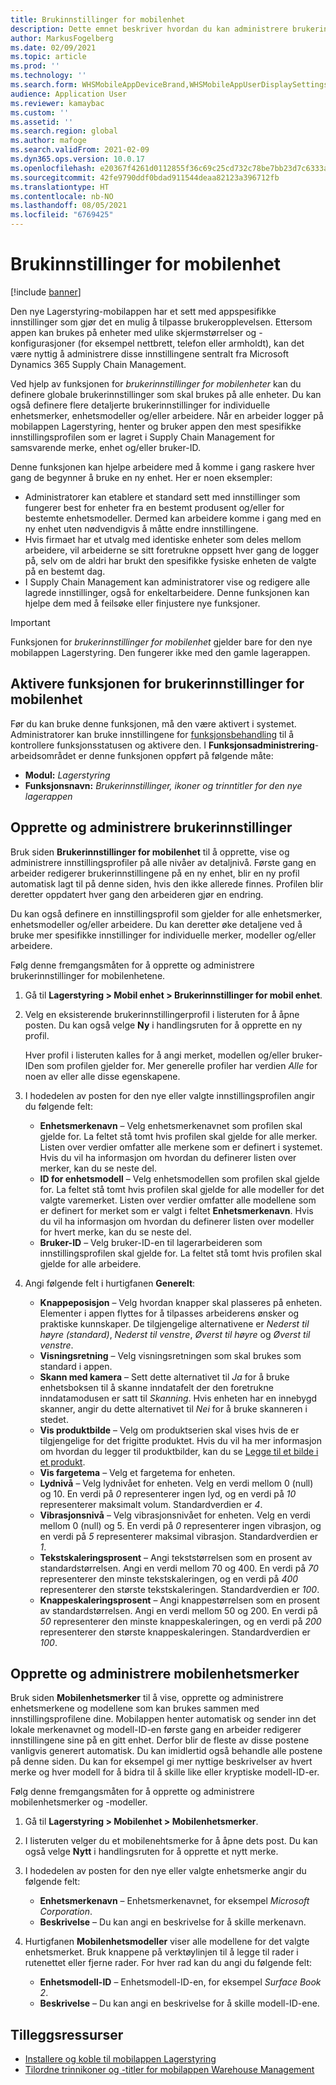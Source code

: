 ```yaml
---
title: Brukinnstillinger for mobilenhet
description: Dette emnet beskriver hvordan du kan administrere brukerinnstillinger for mobilenhet for lagerarbeidere.
author: MarkusFogelberg
ms.date: 02/09/2021
ms.topic: article
ms.prod: ''
ms.technology: ''
ms.search.form: WHSMobileAppDeviceBrand,WHSMobileAppUserDisplaySettings
audience: Application User
ms.reviewer: kamaybac
ms.custom: ''
ms.assetid: ''
ms.search.region: global
ms.author: mafoge
ms.search.validFrom: 2021-02-09
ms.dyn365.ops.version: 10.0.17
ms.openlocfilehash: e20367f4261d0112855f36c69c25cd732c78be7bb23d7c6333aea84db437d735
ms.sourcegitcommit: 42fe9790ddf0bdad911544deaa82123a396712fb
ms.translationtype: HT
ms.contentlocale: nb-NO
ms.lasthandoff: 08/05/2021
ms.locfileid: "6769425"
---
```

# <a name="mobile-device-user-settings"></a>Brukinnstillinger for mobilenhet

[!include [banner](../../includes/banner.md)]

Den nye Lagerstyring-mobilappen har et sett med appspesifikke innstillinger som gjør det en mulig å tilpasse brukeropplevelsen. Ettersom appen kan brukes på enheter med ulike skjermstørrelser og -konfigurasjoner (for eksempel nettbrett, telefon eller armholdt), kan det være nyttig å administrere disse innstillingene sentralt fra Microsoft Dynamics 365 Supply Chain Management.

Ved hjelp av funksjonen for *brukerinnstillinger for mobilenheter* kan du definere globale brukerinnstillinger som skal brukes på alle enheter. Du kan også definere flere detaljerte brukerinnstillinger for individuelle enhetsmerker, enhetsmodeller og/eller arbeidere. Når en arbeider logger på mobilappen Lagerstyring, henter og bruker appen den mest spesifikke innstillingsprofilen som er lagret i Supply Chain Management for samsvarende merke, enhet og/eller bruker-ID.

Denne funksjonen kan hjelpe arbeidere med å komme i gang raskere hver gang de begynner å bruke en ny enhet. Her er noen eksempler:

- Administratorer kan etablere et standard sett med innstillinger som fungerer best for enheter fra en bestemt produsent og/eller for bestemte enhetsmodeller. Dermed kan arbeidere komme i gang med en ny enhet uten nødvendigvis å måtte endre innstillingene.
- Hvis firmaet har et utvalg med identiske enheter som deles mellom arbeidere, vil arbeiderne se sitt foretrukne oppsett hver gang de logger på, selv om de aldri har brukt den spesifikke fysiske enheten de valgte på en bestemt dag.
- I Supply Chain Management kan administratorer vise og redigere alle lagrede innstillinger, også for enkeltarbeidere. Denne funksjonen kan hjelpe dem med å feilsøke eller finjustere nye funksjoner.

> [!IMPORTANT]
> Funksjonen for *brukerinnstillinger for mobilenhet* gjelder bare for den nye mobilappen Lagerstyring. Den fungerer ikke med den gamle lagerappen.

## <a name="turn-on-the-mobile-device-user-settings-feature"></a>Aktivere funksjonen for brukerinnstillinger for mobilenhet

Før du kan bruke denne funksjonen, må den være aktivert i systemet. Administratorer kan bruke innstillingene for [funksjonsbehandling](../../fin-ops-core/fin-ops/get-started/feature-management/feature-management-overview.md) til å kontrollere funksjonsstatusen og aktivere den. I **Funksjonsadministrering**-arbeidsområdet er denne funksjonen oppført på følgende måte:

- **Modul:** *Lagerstyring*
- **Funksjonsnavn:** *Brukerinnstillinger, ikoner og trinntitler for den nye lagerappen*

## <a name="create-and-manage-user-settings"></a>Opprette og administrere brukerinnstillinger

Bruk siden **Brukerinnstillinger for mobilenhet** til å opprette, vise og administrere innstillingsprofiler på alle nivåer av detaljnivå. Første gang en arbeider redigerer brukerinnstillingene på en ny enhet, blir en ny profil automatisk lagt til på denne siden, hvis den ikke allerede finnes. Profilen blir deretter oppdatert hver gang den arbeideren gjør en endring.

Du kan også definere en innstillingsprofil som gjelder for alle enhetsmerker, enhetsmodeller og/eller arbeidere. Du kan deretter øke detaljene ved å bruke mer spesifikke innstillinger for individuelle merker, modeller og/eller arbeidere.

Følg denne fremgangsmåten for å opprette og administrere brukerinnstillinger for mobilenhetene.

1. Gå til **Lagerstyring \> Mobil enhet \> Brukerinnstillinger for mobil enhet**.
1. Velg en eksisterende brukerinnstillingerprofil i listeruten for å åpne posten. Du kan også velge **Ny** i handlingsruten for å opprette en ny profil.

    Hver profil i listeruten kalles for å angi merket, modellen og/eller bruker-IDen som profilen gjelder for. Mer generelle profiler har verdien *Alle* for noen av eller alle disse egenskapene.

1. I hodedelen av posten for den nye eller valgte innstillingsprofilen angir du følgende felt:

    - **Enhetsmerkenavn** – Velg enhetsmerkenavnet som profilen skal gjelde for. La feltet stå tomt hvis profilen skal gjelde for alle merker. Listen over verdier omfatter alle merkene som er definert i systemet. Hvis du vil ha informasjon om hvordan du definerer listen over merker, kan du se neste del.
    - **ID for enhetsmodell** – Velg enhetsmodellen som profilen skal gjelde for. La feltet stå tomt hvis profilen skal gjelde for alle modeller for det valgte varemerket. Listen over verdier omfatter alle modellene som er definert for merket som er valgt i feltet **Enhetsmerkenavn**. Hvis du vil ha informasjon om hvordan du definerer listen over modeller for hvert merke, kan du se neste del.
    - **Bruker-ID** – Velg bruker-ID-en til lagerarbeideren som innstillingsprofilen skal gjelde for. La feltet stå tomt hvis profilen skal gjelde for alle arbeidere.

1. Angi følgende felt i hurtigfanen **Generelt**:

    - **Knappeposisjon** – Velg hvordan knapper skal plasseres på enheten. Elementer i appen flyttes for å tilpasses arbeiderens ønsker og praktiske kunnskaper. De tilgjengelige alternativene er *Nederst til høyre (standard)*, *Nederst til venstre*, *Øverst til høyre* og *Øverst til venstre*.
    - **Visningsretning** – Velg visningsretningen som skal brukes som standard i appen.
    - **Skann med kamera** – Sett dette alternativet til *Ja* for å bruke enhetsboksen til å skanne inndatafelt der den foretrukne inndatamodusen er satt til *Skanning*. Hvis enheten har en innebygd skanner, angir du dette alternativet til *Nei* for å bruke skanneren i stedet.
    - **Vis produktbilde** – Velg om produktserien skal vises hvis de er tilgjengelige for det frigitte produktet. Hvis du vil ha mer informasjon om hvordan du legger til produktbilder, kan du se [Legge til et bilde i et produkt](../pim/tasks/add-image-product.md).
    - **Vis fargetema** – Velg et fargetema for enheten.
    - **Lydnivå** – Velg lydnivået for enheten. Velg en verdi mellom 0 (null) og 10. En verdi på *0* representerer ingen lyd, og en verdi på *10* representerer maksimalt volum. Standardverdien er *4*.
    - **Vibrasjonsnivå** – Velg vibrasjonsnivået for enheten. Velg en verdi mellom 0 (null) og 5. En verdi på *0* representerer ingen vibrasjon, og en verdi på *5* representerer maksimal vibrasjon. Standardverdien er *1*.
    - **Tekstskaleringsprosent** – Angi tekststørrelsen som en prosent av standardstørrelsen. Angi en verdi mellom 70 og 400. En verdi på *70* representerer den minste tekstskaleringen, og en verdi på *400* representerer den største tekstskaleringen. Standardverdien er *100*.
    - **Knappeskaleringsprosent** – Angi knappestørrelsen som en prosent av standardstørrelsen. Angi en verdi mellom 50 og 200. En verdi på *50* representerer den minste knappeskaleringen, og en verdi på *200* representerer den største knappeskaleringen. Standardverdien er *100*.

## <a name="create-and-manage-mobile-device-brands"></a>Opprette og administrere mobilenhetsmerker

Bruk siden **Mobilenhetsmerker** til å vise, opprette og administrere enhetsmerkene og modellene som kan brukes sammen med innstillingsprofilene dine. Mobilappen henter automatisk og sender inn det lokale merkenavnet og modell-ID-en første gang en arbeider redigerer innstillingene sine på en gitt enhet. Derfor blir de fleste av disse postene vanligvis generert automatisk. Du kan imidlertid også behandle alle postene på denne siden. Du kan for eksempel gi mer nyttige beskrivelser av hvert merke og hver modell for å bidra til å skille like eller kryptiske modell-ID-er.

Følg denne fremgangsmåten for å opprette og administrere mobilenhetsmerker og -modeller.

1. Gå til **Lagerstyring \> Mobilenhet \> Mobilenhetsmerker**.
1. I listeruten velger du et mobilenehtsmerke for å åpne dets post. Du kan også velge **Nytt** i handlingsruten for å opprette et nytt merke.
1. I hodedelen av posten for den nye eller valgte enhetsmerke angir du følgende felt:

    - **Enhetsmerkenavn** – Enhetsmerkenavnet, for eksempel *Microsoft Corporation*.
    - **Beskrivelse** – Du kan angi en beskrivelse for å skille merkenavn.

1. Hurtigfanen **Mobilenhetsmodeller** viser alle modellene for det valgte enhetsmerket. Bruk knappene på verktøylinjen til å legge til rader i rutenettet eller fjerne rader. For hver rad kan du angi du følgende felt:

    - **Enhetsmodell-ID** – Enhetsmodell-ID-en, for eksempel *Surface Book 2*.
    - **Beskrivelse** – Du kan angi en beskrivelse for å skille modell-ID-ene.

## <a name="additional-resources"></a>Tilleggsressurser

- [Installere og koble til mobilappen Lagerstyring](install-configure-warehouse-management-app.md)
- [Tilordne trinnikoner og -titler for mobilappen Warehouse Management](step-icons-titles.md)